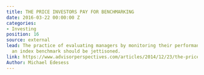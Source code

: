 ```yaml
---
title: THE PRICE INVESTORS PAY FOR BENCHMARKING
date: 2016-03-22 00:00:00 Z
categories:
- Investing
position: 16
source: external
lead: The practice of evaluating managers by monitoring their performance against
  an index benchmark should be jettisoned.
link: https://www.advisorperspectives.com/articles/2014/12/23/the-price-all-investors-pay-for-benchmarking
Author: Michael Edesess
---
```


